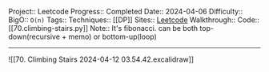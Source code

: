 Project:: Leetcode
Progress:: Completed
Date:: 2024-04-06
Difficulty:: 
BigO:: `O(n)`
Tags:: 
Techniques:: [[DP]]
Sites:: [Leetcode](https://leetcode.com/problems/climbing-stairs/description/)
Walkthrough:: 
Code:: [[70.climbing-stairs.py]]
Note:: It's fibonacci. can be both top-down(recursive + memo) or bottom-up(loop)

---
![[70. Climbing Stairs 2024-04-12 03.54.42.excalidraw]]